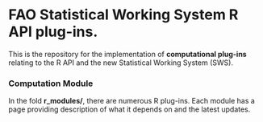 # FAO Statistical Working System R API plug-ins.

This is the repository for the implementation of **computational
plug-ins** relating to the R API and the new Statistical Working
System (SWS).

### Computation Module

In the fold **r_modules/**, there are numerous R plug-ins. Each module
has a page providing description of what it depends on and the latest
updates.

